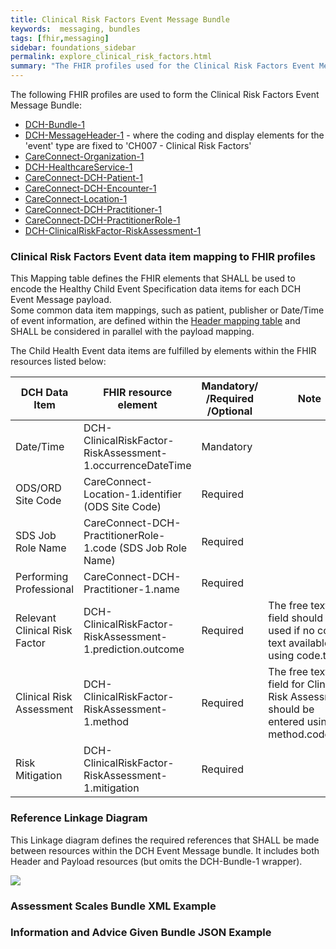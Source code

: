 ```yaml
---
title: Clinical Risk Factors Event Message Bundle
keywords:  messaging, bundles
tags: [fhir,messaging]
sidebar: foundations_sidebar
permalink: explore_clinical_risk_factors.html
summary: "The FHIR profiles used for the Clinical Risk Factors Event Message Bundle"
---
```


The following FHIR profiles are used to form the Clinical Risk Factors Event Message Bundle:

- [DCH-Bundle-1](https://fhir.nhs.uk/STU3/StructureDefinition/DCH-Bundle-1)
- [DCH-MessageHeader-1](https://fhir.nhs.uk/STU3/StructureDefinition/DCH-MessageHeader-1) - where the coding and display elements for the 'event' type are fixed to 'CH007 - Clinical Risk Factors'
- [CareConnect-Organization-1](https://fhir.hl7.org.uk/STU3/StructureDefinition/CareConnect-Organization-1)
- [DCH-HealthcareService-1](https://fhir.nhs.uk/STU3/StructureDefinition/DCH-HealthcareService-1)
- [CareConnect-DCH-Patient-1](https://fhir.nhs.uk/STU3/StructureDefinition/CareConnect-DCH-Patient-1)
- [CareConnect-DCH-Encounter-1](https://fhir.nhs.uk/STU3/StructureDefinition/CareConnect-DCH-Encounter-1)
- [CareConnect-Location-1](https://fhir.hl7.org.uk/STU3/StructureDefinition/CareConnect-Location-1)
- [CareConnect-DCH-Practitioner-1](https://fhir.nhs.uk/STU3/StructureDefinition/CareConnect-DCH-Practitioner-1)
- [CareConnect-DCH-PractitionerRole-1](https://fhir.nhs.uk/STU3/StructureDefinition/CareConnect-DCH-PractitionerRole-1)
- [DCH-ClinicalRiskFactor-RiskAssessment-1](https://fhir.nhs.uk/STU3/StructureDefinition/DCH-ClinicalRiskFactor-RiskAssessment-1)

### Clinical Risk Factors Event data item mapping to FHIR profiles ###

This Mapping table defines the FHIR elements that SHALL be used to encode the Healthy Child Event Specification data items for each DCH Event Message payload.  
Some common data item mappings, such as patient, publisher or Date/Time of event information, are defined within the [Header mapping table](explore_event_header_design.html) and SHALL be considered in parallel with the payload mapping.

The Child Health Event data items are fulfilled by elements within the FHIR resources listed below:

| DCH Data Item          | FHIR resource element                                                 | Mandatory/<br/>/Required<br/>/Optional | Note                    |
|------------------------|-----------------------------------------------------------------------|----------------------------------------|-------------------------|
| Date/Time              | DCH-ClinicalRiskFactor-RiskAssessment-1.occurrenceDateTime            | Mandatory                              |                         |
| ODS/ORD Site Code      | CareConnect-Location-1.identifier (ODS Site Code)                     | Required                               |                         |
| SDS Job Role Name      | CareConnect-DCH-PractitionerRole-1.code (SDS Job Role Name)           | Required                               |                         |
| Performing Professional   | CareConnect-DCH-Practitioner-1.name                                | Required                               |                         |
| Relevant Clinical Risk Factor | DCH-ClinicalRiskFactor-RiskAssessment-1.prediction.outcome     | Required                               | The free text field should be used if no coded text available, using code.text |
| Clinical Risk Assessment      | DCH-ClinicalRiskFactor-RiskAssessment-1.method                 | Required                               | The free text field for Clinical Risk Assessment should be entered using method.code.text |
| Risk Mitigation      | DCH-ClinicalRiskFactor-RiskAssessment-1.mitigation                      | Required                               |                         |

### Reference Linkage Diagram ###

This Linkage diagram defines the required references that SHALL be made between resources within the DCH Event Message bundle. It includes both Header and Payload resources (but omits the DCH-Bundle-1 wrapper).

<img src="images/explore/ClinicalRiskFactor.png">

### Assessment Scales Bundle XML Example ###

<script src="https://gist.github.com/IOPS-DEV/LINK TO FOLLOW 1"></script>

###  Information and Advice Given Bundle JSON Example ###

<script src="https://gist.github.com/IOPS-DEV/LINK TO FOLLOW 2"></script>